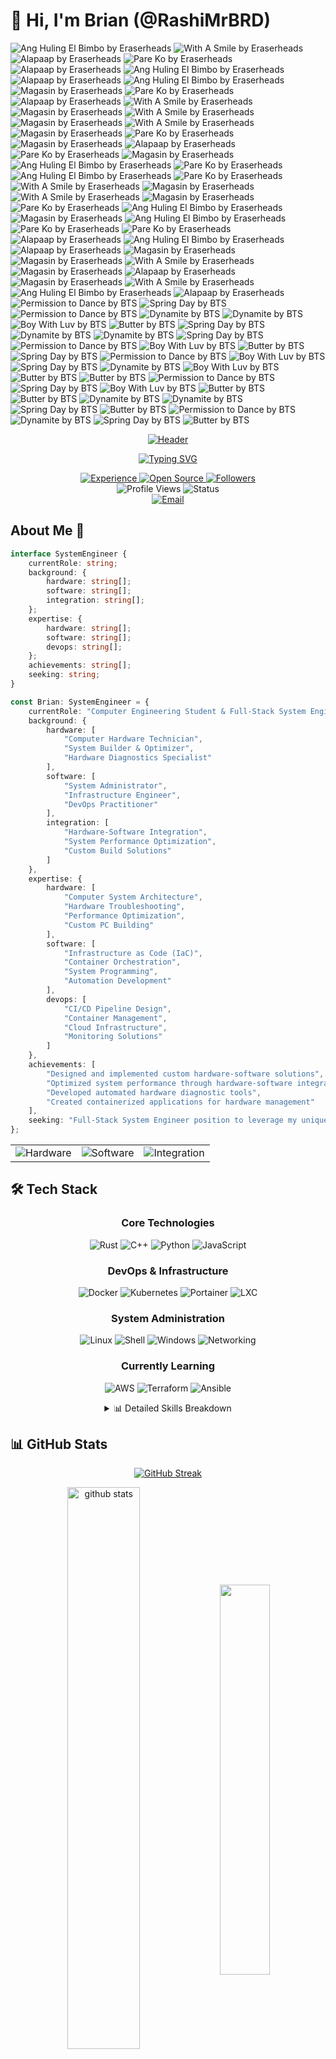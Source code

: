 # 👋 Hi, I'm Brian (@RashiMrBRD)

<img src="https://img.shields.io/badge/Now%20Playing-Ang%20Huling%20El%20Bimbo%20by%20Eraserheads-FF69B4?style=for-the-badge&logo=youtube-music&logoColor=white" alt="Ang Huling El Bimbo by Eraserheads"/>

<img src="https://img.shields.io/badge/Now%20Playing-With%20A%20Smile%20by%20Eraserheads-FF69B4?style=for-the-badge&logo=youtube-music&logoColor=white" alt="With A Smile by Eraserheads"/>

<img src="https://img.shields.io/badge/Now%20Playing-Alapaap%20by%20Eraserheads-FF69B4?style=for-the-badge&logo=youtube-music&logoColor=white" alt="Alapaap by Eraserheads"/>

<img src="https://img.shields.io/badge/Now%20Playing-Pare%20Ko%20by%20Eraserheads-FF69B4?style=for-the-badge&logo=youtube-music&logoColor=white" alt="Pare Ko by Eraserheads"/>

<img src="https://img.shields.io/badge/Now%20Playing-Alapaap%20by%20Eraserheads-FF69B4?style=for-the-badge&logo=youtube-music&logoColor=white" alt="Alapaap by Eraserheads"/>

<img src="https://img.shields.io/badge/Now%20Playing-Ang%20Huling%20El%20Bimbo%20by%20Eraserheads-FF69B4?style=for-the-badge&logo=youtube-music&logoColor=white" alt="Ang Huling El Bimbo by Eraserheads"/>

<img src="https://img.shields.io/badge/Now%20Playing-Alapaap%20by%20Eraserheads-FF69B4?style=for-the-badge&logo=youtube-music&logoColor=white" alt="Alapaap by Eraserheads"/>

<img src="https://img.shields.io/badge/Now%20Playing-Ang%20Huling%20El%20Bimbo%20by%20Eraserheads-FF69B4?style=for-the-badge&logo=youtube-music&logoColor=white" alt="Ang Huling El Bimbo by Eraserheads"/>

<img src="https://img.shields.io/badge/Now%20Playing-Magasin%20by%20Eraserheads-FF69B4?style=for-the-badge&logo=youtube-music&logoColor=white" alt="Magasin by Eraserheads"/>

<img src="https://img.shields.io/badge/Now%20Playing-Pare%20Ko%20by%20Eraserheads-FF69B4?style=for-the-badge&logo=youtube-music&logoColor=white" alt="Pare Ko by Eraserheads"/>

<img src="https://img.shields.io/badge/Now%20Playing-Alapaap%20by%20Eraserheads-FF69B4?style=for-the-badge&logo=youtube-music&logoColor=white" alt="Alapaap by Eraserheads"/>

<img src="https://img.shields.io/badge/Now%20Playing-With%20A%20Smile%20by%20Eraserheads-FF69B4?style=for-the-badge&logo=youtube-music&logoColor=white" alt="With A Smile by Eraserheads"/>

<img src="https://img.shields.io/badge/Now%20Playing-Magasin%20by%20Eraserheads-FF69B4?style=for-the-badge&logo=youtube-music&logoColor=white" alt="Magasin by Eraserheads"/>

<img src="https://img.shields.io/badge/Now%20Playing-With%20A%20Smile%20by%20Eraserheads-FF69B4?style=for-the-badge&logo=youtube-music&logoColor=white" alt="With A Smile by Eraserheads"/>

<img src="https://img.shields.io/badge/Now%20Playing-Magasin%20by%20Eraserheads-FF69B4?style=for-the-badge&logo=youtube-music&logoColor=white" alt="Magasin by Eraserheads"/>

<img src="https://img.shields.io/badge/Now%20Playing-With%20A%20Smile%20by%20Eraserheads-FF69B4?style=for-the-badge&logo=youtube-music&logoColor=white" alt="With A Smile by Eraserheads"/>

<img src="https://img.shields.io/badge/Now%20Playing-Magasin%20by%20Eraserheads-FF69B4?style=for-the-badge&logo=youtube-music&logoColor=white" alt="Magasin by Eraserheads"/>

<img src="https://img.shields.io/badge/Now%20Playing-Pare%20Ko%20by%20Eraserheads-FF69B4?style=for-the-badge&logo=youtube-music&logoColor=white" alt="Pare Ko by Eraserheads"/>

<img src="https://img.shields.io/badge/Now%20Playing-Magasin%20by%20Eraserheads-FF69B4?style=for-the-badge&logo=youtube-music&logoColor=white" alt="Magasin by Eraserheads"/>

<img src="https://img.shields.io/badge/Now%20Playing-Alapaap%20by%20Eraserheads-FF69B4?style=for-the-badge&logo=youtube-music&logoColor=white" alt="Alapaap by Eraserheads"/>

<img src="https://img.shields.io/badge/Now%20Playing-Pare%20Ko%20by%20Eraserheads-FF69B4?style=for-the-badge&logo=youtube-music&logoColor=white" alt="Pare Ko by Eraserheads"/>

<img src="https://img.shields.io/badge/Now%20Playing-Magasin%20by%20Eraserheads-FF69B4?style=for-the-badge&logo=youtube-music&logoColor=white" alt="Magasin by Eraserheads"/>

<img src="https://img.shields.io/badge/Now%20Playing-Ang%20Huling%20El%20Bimbo%20by%20Eraserheads-FF69B4?style=for-the-badge&logo=youtube-music&logoColor=white" alt="Ang Huling El Bimbo by Eraserheads"/>

<img src="https://img.shields.io/badge/Now%20Playing-Pare%20Ko%20by%20Eraserheads-FF69B4?style=for-the-badge&logo=youtube-music&logoColor=white" alt="Pare Ko by Eraserheads"/>

<img src="https://img.shields.io/badge/Now%20Playing-Ang%20Huling%20El%20Bimbo%20by%20Eraserheads-FF69B4?style=for-the-badge&logo=youtube-music&logoColor=white" alt="Ang Huling El Bimbo by Eraserheads"/>

<img src="https://img.shields.io/badge/Now%20Playing-Pare%20Ko%20by%20Eraserheads-FF69B4?style=for-the-badge&logo=youtube-music&logoColor=white" alt="Pare Ko by Eraserheads"/>

<img src="https://img.shields.io/badge/Now%20Playing-With%20A%20Smile%20by%20Eraserheads-FF69B4?style=for-the-badge&logo=youtube-music&logoColor=white" alt="With A Smile by Eraserheads"/>

<img src="https://img.shields.io/badge/Now%20Playing-Magasin%20by%20Eraserheads-FF69B4?style=for-the-badge&logo=youtube-music&logoColor=white" alt="Magasin by Eraserheads"/>

<img src="https://img.shields.io/badge/Now%20Playing-With%20A%20Smile%20by%20Eraserheads-FF69B4?style=for-the-badge&logo=youtube-music&logoColor=white" alt="With A Smile by Eraserheads"/>

<img src="https://img.shields.io/badge/Now%20Playing-Magasin%20by%20Eraserheads-FF69B4?style=for-the-badge&logo=youtube-music&logoColor=white" alt="Magasin by Eraserheads"/>

<img src="https://img.shields.io/badge/Now%20Playing-Pare%20Ko%20by%20Eraserheads-FF69B4?style=for-the-badge&logo=youtube-music&logoColor=white" alt="Pare Ko by Eraserheads"/>

<img src="https://img.shields.io/badge/Now%20Playing-Ang%20Huling%20El%20Bimbo%20by%20Eraserheads-FF69B4?style=for-the-badge&logo=youtube-music&logoColor=white" alt="Ang Huling El Bimbo by Eraserheads"/>

<img src="https://img.shields.io/badge/Now%20Playing-Magasin%20by%20Eraserheads-FF69B4?style=for-the-badge&logo=youtube-music&logoColor=white" alt="Magasin by Eraserheads"/>

<img src="https://img.shields.io/badge/Now%20Playing-Ang%20Huling%20El%20Bimbo%20by%20Eraserheads-FF69B4?style=for-the-badge&logo=youtube-music&logoColor=white" alt="Ang Huling El Bimbo by Eraserheads"/>

<img src="https://img.shields.io/badge/Now%20Playing-Pare%20Ko%20by%20Eraserheads-FF69B4?style=for-the-badge&logo=youtube-music&logoColor=white" alt="Pare Ko by Eraserheads"/>

<img src="https://img.shields.io/badge/Now%20Playing-Pare%20Ko%20by%20Eraserheads-FF69B4?style=for-the-badge&logo=youtube-music&logoColor=white" alt="Pare Ko by Eraserheads"/>

<img src="https://img.shields.io/badge/Now%20Playing-Alapaap%20by%20Eraserheads-FF69B4?style=for-the-badge&logo=youtube-music&logoColor=white" alt="Alapaap by Eraserheads"/>

<img src="https://img.shields.io/badge/Now%20Playing-Ang%20Huling%20El%20Bimbo%20by%20Eraserheads-FF69B4?style=for-the-badge&logo=youtube-music&logoColor=white" alt="Ang Huling El Bimbo by Eraserheads"/>

<img src="https://img.shields.io/badge/Now%20Playing-Alapaap%20by%20Eraserheads-FF69B4?style=for-the-badge&logo=youtube-music&logoColor=white" alt="Alapaap by Eraserheads"/>

<img src="https://img.shields.io/badge/Now%20Playing-Magasin%20by%20Eraserheads-FF69B4?style=for-the-badge&logo=youtube-music&logoColor=white" alt="Magasin by Eraserheads"/>

<img src="https://img.shields.io/badge/Now%20Playing-Magasin%20by%20Eraserheads-FF69B4?style=for-the-badge&logo=youtube-music&logoColor=white" alt="Magasin by Eraserheads"/>

<img src="https://img.shields.io/badge/Now%20Playing-With%20A%20Smile%20by%20Eraserheads-FF69B4?style=for-the-badge&logo=youtube-music&logoColor=white" alt="With A Smile by Eraserheads"/>

<img src="https://img.shields.io/badge/Now%20Playing-Magasin%20by%20Eraserheads-FF69B4?style=for-the-badge&logo=youtube-music&logoColor=white" alt="Magasin by Eraserheads"/>

<img src="https://img.shields.io/badge/Now%20Playing-Alapaap%20by%20Eraserheads-FF69B4?style=for-the-badge&logo=youtube-music&logoColor=white" alt="Alapaap by Eraserheads"/>

<img src="https://img.shields.io/badge/Now%20Playing-Magasin%20by%20Eraserheads-FF69B4?style=for-the-badge&logo=youtube-music&logoColor=white" alt="Magasin by Eraserheads"/>

<img src="https://img.shields.io/badge/Now%20Playing-With%20A%20Smile%20by%20Eraserheads-FF69B4?style=for-the-badge&logo=youtube-music&logoColor=white" alt="With A Smile by Eraserheads"/>

<img src="https://img.shields.io/badge/Now%20Playing-Ang%20Huling%20El%20Bimbo%20by%20Eraserheads-FF69B4?style=for-the-badge&logo=youtube-music&logoColor=white" alt="Ang Huling El Bimbo by Eraserheads"/>

<img src="https://img.shields.io/badge/Now%20Playing-Alapaap%20by%20Eraserheads-FF69B4?style=for-the-badge&logo=youtube-music&logoColor=white" alt="Alapaap by Eraserheads"/>

<img src="https://img.shields.io/badge/Now%20Playing-Permission%20to%20Dance%20by%20BTS-FF69B4?style=for-the-badge&logo=youtube-music&logoColor=white" alt="Permission to Dance by BTS"/>

<img src="https://img.shields.io/badge/Now%20Playing-Spring%20Day%20by%20BTS-FF69B4?style=for-the-badge&logo=youtube-music&logoColor=white" alt="Spring Day by BTS"/>

<img src="https://img.shields.io/badge/Now%20Playing-Permission%20to%20Dance%20by%20BTS-FF69B4?style=for-the-badge&logo=youtube-music&logoColor=white" alt="Permission to Dance by BTS"/>

<img src="https://img.shields.io/badge/Now%20Playing-Dynamite%20by%20BTS-FF69B4?style=for-the-badge&logo=youtube-music&logoColor=white" alt="Dynamite by BTS"/>

<img src="https://img.shields.io/badge/Now%20Playing-Dynamite%20by%20BTS-FF69B4?style=for-the-badge&logo=youtube-music&logoColor=white" alt="Dynamite by BTS"/>

<img src="https://img.shields.io/badge/Now%20Playing-Boy%20With%20Luv%20by%20BTS-FF69B4?style=for-the-badge&logo=youtube-music&logoColor=white" alt="Boy With Luv by BTS"/>

<img src="https://img.shields.io/badge/Now%20Playing-Butter%20by%20BTS-FF69B4?style=for-the-badge&logo=youtube-music&logoColor=white" alt="Butter by BTS"/>

<img src="https://img.shields.io/badge/Now%20Playing-Spring%20Day%20by%20BTS-FF69B4?style=for-the-badge&logo=youtube-music&logoColor=white" alt="Spring Day by BTS"/>

<img src="https://img.shields.io/badge/Now%20Playing-Dynamite%20by%20BTS-FF69B4?style=for-the-badge&logo=youtube-music&logoColor=white" alt="Dynamite by BTS"/>

<img src="https://img.shields.io/badge/Now%20Playing-Dynamite%20by%20BTS-FF69B4?style=for-the-badge&logo=youtube-music&logoColor=white" alt="Dynamite by BTS"/>

<img src="https://img.shields.io/badge/Now%20Playing-Spring%20Day%20by%20BTS-FF69B4?style=for-the-badge&logo=youtube-music&logoColor=white" alt="Spring Day by BTS"/>

<img src="https://img.shields.io/badge/Now%20Playing-Permission%20to%20Dance%20by%20BTS-FF69B4?style=for-the-badge&logo=youtube-music&logoColor=white" alt="Permission to Dance by BTS"/>

<img src="https://img.shields.io/badge/Now%20Playing-Boy%20With%20Luv%20by%20BTS-FF69B4?style=for-the-badge&logo=youtube-music&logoColor=white" alt="Boy With Luv by BTS"/>

<img src="https://img.shields.io/badge/Now%20Playing-Butter%20by%20BTS-FF69B4?style=for-the-badge&logo=youtube-music&logoColor=white" alt="Butter by BTS"/>

<img src="https://img.shields.io/badge/Now%20Playing-Spring%20Day%20by%20BTS-FF69B4?style=for-the-badge&logo=youtube-music&logoColor=white" alt="Spring Day by BTS"/>

<img src="https://img.shields.io/badge/Now%20Playing-Permission%20to%20Dance%20by%20BTS-FF69B4?style=for-the-badge&logo=youtube-music&logoColor=white" alt="Permission to Dance by BTS"/>

<img src="https://img.shields.io/badge/Now%20Playing-Boy%20With%20Luv%20by%20BTS-FF69B4?style=for-the-badge&logo=youtube-music&logoColor=white" alt="Boy With Luv by BTS"/>

<img src="https://img.shields.io/badge/Now%20Playing-Spring%20Day%20by%20BTS-FF69B4?style=for-the-badge&logo=youtube-music&logoColor=white" alt="Spring Day by BTS"/>

<img src="https://img.shields.io/badge/Now%20Playing-Dynamite%20by%20BTS-FF69B4?style=for-the-badge&logo=youtube-music&logoColor=white" alt="Dynamite by BTS"/>

<img src="https://img.shields.io/badge/Now%20Playing-Boy%20With%20Luv%20by%20BTS-FF69B4?style=for-the-badge&logo=youtube-music&logoColor=white" alt="Boy With Luv by BTS"/>

<img src="https://img.shields.io/badge/Now%20Playing-Butter%20by%20BTS-FF69B4?style=for-the-badge&logo=youtube-music&logoColor=white" alt="Butter by BTS"/>

<img src="https://img.shields.io/badge/Now%20Playing-Butter%20by%20BTS-FF69B4?style=for-the-badge&logo=youtube-music&logoColor=white" alt="Butter by BTS"/>

<img src="https://img.shields.io/badge/Now%20Playing-Permission%20to%20Dance%20by%20BTS-FF69B4?style=for-the-badge&logo=youtube-music&logoColor=white" alt="Permission to Dance by BTS"/>

<img src="https://img.shields.io/badge/Now%20Playing-Spring%20Day%20by%20BTS-FF69B4?style=for-the-badge&logo=youtube-music&logoColor=white" alt="Spring Day by BTS"/>

<img src="https://img.shields.io/badge/Now%20Playing-Boy%20With%20Luv%20by%20BTS-FF69B4?style=for-the-badge&logo=youtube-music&logoColor=white" alt="Boy With Luv by BTS"/>

<img src="https://img.shields.io/badge/Now%20Playing-Butter%20by%20BTS-FF69B4?style=for-the-badge&logo=youtube-music&logoColor=white" alt="Butter by BTS"/>

<img src="https://img.shields.io/badge/Now%20Playing-Butter%20by%20BTS-FF69B4?style=for-the-badge&logo=youtube-music&logoColor=white" alt="Butter by BTS"/>

<img src="https://img.shields.io/badge/Now%20Playing-Dynamite%20by%20BTS-FF69B4?style=for-the-badge&logo=youtube-music&logoColor=white" alt="Dynamite by BTS"/>

<img src="https://img.shields.io/badge/Now%20Playing-Dynamite%20by%20BTS-FF69B4?style=for-the-badge&logo=youtube-music&logoColor=white" alt="Dynamite by BTS"/>

<img src="https://img.shields.io/badge/Now%20Playing-Spring%20Day%20by%20BTS-FF69B4?style=for-the-badge&logo=youtube-music&logoColor=white" alt="Spring Day by BTS"/>

<img src="https://img.shields.io/badge/Now%20Playing-Butter%20by%20BTS-FF69B4?style=for-the-badge&logo=youtube-music&logoColor=white" alt="Butter by BTS"/>

<img src="https://img.shields.io/badge/Now%20Playing-Permission%20to%20Dance%20by%20BTS-FF69B4?style=for-the-badge&logo=youtube-music&logoColor=white" alt="Permission to Dance by BTS"/>

<img src="https://img.shields.io/badge/Now%20Playing-Dynamite%20by%20BTS-FF69B4?style=for-the-badge&logo=youtube-music&logoColor=white" alt="Dynamite by BTS"/>

<img src="https://img.shields.io/badge/Now%20Playing-Spring%20Day%20by%20BTS-FF69B4?style=for-the-badge&logo=youtube-music&logoColor=white" alt="Spring Day by BTS"/>

<img src="https://img.shields.io/badge/Now%20Playing-Butter%20by%20BTS-FF69B4?style=for-the-badge&logo=youtube-music&logoColor=white" alt="Butter by BTS"/>

<div align="center">

[![Header](https://capsule-render.vercel.app/api?type=waving&color=gradient&customColorList=12&height=200&section=header&text=Lazy%20but%20Efficient&fontSize=50&fontAlignY=35&desc=Hardware%20|%20Software%20|%20Automation%20Enthusiast&descAlignY=52&animation=fadeIn&fontColor=ffffff&stroke=2E9EF7&strokeWidth=2)](https://github.com/RashiMrBRD)

[![Typing SVG](https://readme-typing-svg.herokuapp.com?font=Caveat&weight=700&size=24&duration=3000&pause=1000&color=2E9EF7&center=true&vCenter=true&width=435&lines=Turning+Coffee+into+Code;Making+Hardware+Dance;Automating+the+Boring+Stuff;Building+Cool+Things;Finding+Elegant+Solutions)](https://github.com/RashiMrBRD)

<div>
  <a href="https://github.com/RashiMrBRD">
    <img src="https://img.shields.io/badge/Experience-3+_Years-orange?style=for-the-badge&logo=github&logoColor=white" alt="Experience"/>
  </a>
  <a href="https://github.com/RashiMrBRD?tab=repositories">
    <img src="https://img.shields.io/badge/Open_Source-Contributor-success?style=for-the-badge&logo=github&logoColor=white" alt="Open Source"/>
  </a>
  <a href="https://github.com/RashiMrBRD?tab=followers">
    <img src="https://img.shields.io/github/followers/RashiMrBRD?style=for-the-badge&logo=github&label=Followers" alt="Followers"/>
  </a>
</div>

<div>
  <img src="https://komarev.com/ghpvc/?username=RashiMrBRD&style=for-the-badge&color=2E9EF7" alt="Profile Views"/>
  <img src="https://img.shields.io/badge/Status-Open_to_Work-2E9EF7?style=for-the-badge&logo=github&logoColor=white" alt="Status"/>
</div>

<div>
  <a href="mailto:brian@rashlink.eu.org">
    <img src="https://img.shields.io/badge/Email-brian@rashlink.eu.org-D14836?style=for-the-badge&logo=gmail&logoColor=white" alt="Email"/>
  </a>
</div>

</div>

## About Me 🚀

```typescript
interface SystemEngineer {
    currentRole: string;
    background: {
        hardware: string[];
        software: string[];
        integration: string[];
    };
    expertise: {
        hardware: string[];
        software: string[];
        devops: string[];
    };
    achievements: string[];
    seeking: string;
}

const Brian: SystemEngineer = {
    currentRole: "Computer Engineering Student & Full-Stack System Engineer",
    background: {
        hardware: [
            "Computer Hardware Technician",
            "System Builder & Optimizer",
            "Hardware Diagnostics Specialist"
        ],
        software: [
            "System Administrator",
            "Infrastructure Engineer",
            "DevOps Practitioner"
        ],
        integration: [
            "Hardware-Software Integration",
            "System Performance Optimization",
            "Custom Build Solutions"
        ]
    },
    expertise: {
        hardware: [
            "Computer System Architecture",
            "Hardware Troubleshooting",
            "Performance Optimization",
            "Custom PC Building"
        ],
        software: [
            "Infrastructure as Code (IaC)",
            "Container Orchestration",
            "System Programming",
            "Automation Development"
        ],
        devops: [
            "CI/CD Pipeline Design",
            "Container Management",
            "Cloud Infrastructure",
            "Monitoring Solutions"
        ]
    },
    achievements: [
        "Designed and implemented custom hardware-software solutions",
        "Optimized system performance through hardware-software integration",
        "Developed automated hardware diagnostic tools",
        "Created containerized applications for hardware management"
    ],
    seeking: "Full-Stack System Engineer position to leverage my unique expertise in hardware-software integration, system optimization, and modern DevOps practices"
};
```

<div align="center">
  <table>
    <tr>
      <td align="center">
        <img src="https://img.shields.io/badge/Hardware-Expert-red?style=for-the-badge&logo=pcgamingwiki&logoColor=white" alt="Hardware"/>
      </td>
      <td align="center">
        <img src="https://img.shields.io/badge/Software-Specialist-blue?style=for-the-badge&logo=dev.to&logoColor=white" alt="Software"/>
      </td>
      <td align="center">
        <img src="https://img.shields.io/badge/Integration-Master-green?style=for-the-badge&logo=stackshare&logoColor=white" alt="Integration"/>
      </td>
    </tr>
  </table>
</div>

## 🛠️ Tech Stack

<div align="center">

### Core Technologies
![Rust](https://img.shields.io/badge/Rust-black?style=for-the-badge&logo=rust&logoColor=#E57324)
![C++](https://img.shields.io/badge/C++-00599C?style=for-the-badge&logo=c%2B%2B&logoColor=white)
![Python](https://img.shields.io/badge/Python-3776AB?style=for-the-badge&logo=python&logoColor=white)
![JavaScript](https://img.shields.io/badge/JavaScript-F7DF1E?style=for-the-badge&logo=javascript&logoColor=black)

### DevOps & Infrastructure
![Docker](https://img.shields.io/badge/Docker-2496ED?style=for-the-badge&logo=docker&logoColor=white)
![Kubernetes](https://img.shields.io/badge/Kubernetes-326CE5?style=for-the-badge&logo=kubernetes&logoColor=white)
![Portainer](https://img.shields.io/badge/Portainer-13BEF9?style=for-the-badge&logo=portainer&logoColor=white)
![LXC](https://img.shields.io/badge/LXC-333333?style=for-the-badge&logo=linux-containers&logoColor=white)

### System Administration
![Linux](https://img.shields.io/badge/Linux-FCC624?style=for-the-badge&logo=linux&logoColor=black)
![Shell](https://img.shields.io/badge/Shell-4EAA25?style=for-the-badge&logo=gnu-bash&logoColor=white)
![Windows](https://img.shields.io/badge/Windows-0078D6?style=for-the-badge&logo=windows&logoColor=white)
![Networking](https://img.shields.io/badge/Networking-00629B?style=for-the-badge&logo=cisco&logoColor=white)

### Currently Learning
![AWS](https://img.shields.io/badge/AWS-232F3E?style=for-the-badge&logo=amazon-aws&logoColor=white)
![Terraform](https://img.shields.io/badge/Terraform-7B42BC?style=for-the-badge&logo=terraform&logoColor=white)
![Ansible](https://img.shields.io/badge/Ansible-EE0000?style=for-the-badge&logo=ansible&logoColor=white)

<details>
<summary>📊 Detailed Skills Breakdown</summary>

#### Infrastructure
- Container Orchestration (Docker, K8s, LXC)
- CI/CD Pipeline Design
- Infrastructure Monitoring
- Network Architecture

#### Development
- Systems Programming (Rust, C++)
- Scripting (Python, Bash)
- Web Technologies (JavaScript)
- Version Control (Git)

#### Hardware
- System Building & Optimization
- Hardware Troubleshooting
- Performance Tuning
- Network Setup & Management

</details>

</div>

## 📊 GitHub Stats

<div align="center">
  
[![GitHub Streak](https://github-readme-streak-stats.herokuapp.com/?user=RashiMrBRD&theme=dark)](https://git.io/streak-stats)

<img src="https://github-readme-stats.vercel.app/api?username=RashiMrBRD&show_icons=true&theme=dark" alt="github stats" width="48%" align="center">
<img src="https://github-readme-stats.vercel.app/api/top-langs/?username=RashiMrBRD&layout=compact&theme=dark" width="40%" align="center">

</div>

## 🎯 Current Focus

- 🔭 Working on automation scripts and tools
- 🌱 Learning advanced Kubernetes patterns
- 👯 Looking to collaborate on DevOps projects
- 💬 Ask me about Linux, Shell Scripting, and System Administration

## 🏆 GitHub Trophies

<div align="center">
  
[![trophy](https://github-profile-trophy.vercel.app/?username=RashiMrBRD&theme=onedark)](https://github.com/ryo-ma/github-profile-trophy)

</div>

## 🎮 Let's Play a Game

<div align="center">
  
<picture>
  <source media="(prefers-color-scheme: dark)" srcset="https://raw.githubusercontent.com/RashiMrBRD/RashiMrBRD/output/github-contribution-grid-snake-dark.svg" />
  <source media="(prefers-color-scheme: light)" srcset="https://raw.githubusercontent.com/RashiMrBRD/RashiMrBRD/output/github-contribution-grid-snake.svg" />
  <img alt="github-snake" src="https://raw.githubusercontent.com/RashiMrBRD/RashiMrBRD/output/github-contribution-grid-snake.svg" />
</picture>

</div>

## 🎵 Developer Soundtrack

<div align="center">

<details open><summary>🎵 My Music Vibes</summary>

<div align="center">
<pre style="background:#2E3440;color:#ECEFF4;padding:32px;border-radius:16px;box-shadow:0 16px 48px rgba(0,0,0,0.3);font-family:'Caveat','Indie Flower',cursive;font-size:18px;line-height:1.6;margin:32px;text-shadow:0 0 1px rgba(236,239,244,0.4);min-width:800px;max-width:1200px;width:80%">
<code>
╭──────────────────────────── <span style="color:#88C0D0">Current Session</span> ────────────────────────────╮
│ <span style="color:#81A1C1">Now Playing:</span> 🎧 "Blue Bird" (Naruto) | <span style="color:#81A1C1">Mood:</span> Epic & Energetic | ⏱️ 3:45  │
╰──────────────────────────────────────────────────────────────────────────╯

<span style="color:#81A1C1">Top Active Genres:</span>
╭─ Anime OST [███████████] 75% ─╮ ╭─ Game OST [████████████] 85% ─╮
│  Perfect for Debug Sessions!   │ │  Maximum Focus Mode         │
╰───────────────────────────────╯ ╰───────────────────────────────╯

<span style="color:#81A1C1">Current Coding Session:</span> [<span style="color:#A3BE8C">ACTIVE</span>] Productivity Mix v2.5 | 42 tracks | Mood: [⣿⣿⣿⣿⣿⣿⣿⣿⣿⣿] 100%

╭──────────────────────────── <span style="color:#88C0D0">Music Preferences</span> ───────────────────────────╮
│ <span style="color:#81A1C1">Favorite Artists:</span> BTS, Eraserheads, YOASOBI | <span style="color:#81A1C1">Style:</span> High Energy & Melodic   │
╰──────────────────────────────────────────────────────────────────────────╯

<span style="color:#81A1C1">Genre Breakdown:</span>
╭─ K-Pop [████████] 55% ─╮ ╭─ OPM [██████] 40% ─╮ ╭─ Lo-Fi [███████] 45% ─╮
│  Energy Boost! 🚀      │ │  Cultural Vibes 🌏  │ │  Deep Focus 💭        │
╰────────────────────────╯ ╰───────────────────╯ ╰────────────────────────╯

<span style="color:#81A1C1">Playlist Stats:</span> 247 Plays this month | Peak Hours: 2AM-4AM | Fav Mood: Epic & Energetic
</code>
</pre>
</div>

</details>

<div align="center">
  <a href="https://open.spotify.com/user/briandondriano2625">
    <img src="https://img.shields.io/badge/Spotify-Developer_Playlist-1DB954?style=for-the-badge&logo=spotify&logoColor=white" alt="Spotify"/>
  </a>
</div>

<div>
  <img src="https://img.shields.io/badge/Mood-Productive-success?style=for-the-badge&logo=spotify&logoColor=white" alt="Mood"/>
  <img src="https://img.shields.io/badge/Now%20Playing-Dynamite%20by%20BTS-FF69B4?style=for-the-badge&logo=youtube-music&logoColor=white" alt="Dynamite by BTS"/>
  <img src="https://img.shields.io/badge/Volume-100%25-blue?style=for-the-badge&logo=sound&logoColor=white" alt="Volume"/>
</div>

</div>

## ☕ Support My Work

<div align="center">
  
[![Ko-Fi](https://img.shields.io/badge/Ko--fi-F16061?style=for-the-badge&logo=ko-fi&logoColor=white)](https://ko-fi.com/rashimrbrd)
[![PayPal](https://img.shields.io/badge/PayPal-00457C?style=for-the-badge&logo=paypal&logoColor=white)](https://paypal.me/MrRash)
[![Patreon](https://img.shields.io/badge/Patreon-F96854?style=for-the-badge&logo=patreon&logoColor=white)](https://patreon.com/RashiMrBRD)

</div>

---

<div align="center">
  
### 🤝 Let's connect and build something amazing together!

<img src="https://capsule-render.vercel.app/api?type=waving&color=gradient&height=100&section=footer" width="100%"/>

</div>
